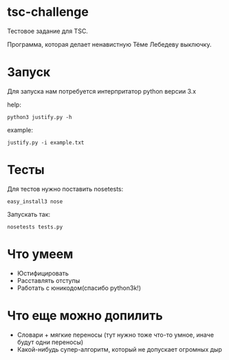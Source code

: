 tsc-challenge
=============

Тестовое задание для TSC.

Программа, которая делает ненавистную Тёме Лебедеву выключку. 


Запуск
======

Для запуска нам потребуется интерпритатор python версии 3.x

help:

    python3 justify.py -h

example:

    justify.py -i example.txt


Тесты
=====

Для тестов нужно поставить nosetests:

    easy_install3 nose

Запускать так:

    nosetests tests.py


Что умеем
=========

 * Юстифицировать
 * Расставлять отступы
 * Работать с юникодом(спасибо python3k!)


Что еще можно допилить
======================

 * Словари + мягкие переносы (тут нужно тоже что-то умное, иначе будут одни переносы)
 * Какой-нибудь супер-алгоритм, который не допускает огромных дыр
